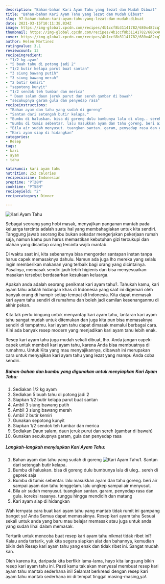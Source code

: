 ```yaml
---
description: "Bahan-bahan Kari Ayam Tahu yang lezat dan Mudah Dibuat"
title: "Bahan-bahan Kari Ayam Tahu yang lezat dan Mudah Dibuat"
slug: 97-bahan-bahan-kari-ayam-tahu-yang-lezat-dan-mudah-dibuat
date: 2021-03-15T10:11:38.834Z
image: https://img-global.cpcdn.com/recipes/4b1ccf8b31141782/680x482cq70/kari-ayam-tahu-foto-resep-utama.jpg
thumbnail: https://img-global.cpcdn.com/recipes/4b1ccf8b31141782/680x482cq70/kari-ayam-tahu-foto-resep-utama.jpg
cover: https://img-global.cpcdn.com/recipes/4b1ccf8b31141782/680x482cq70/kari-ayam-tahu-foto-resep-utama.jpg
author: Helen Martinez
ratingvalue: 3.1
reviewcount: 13
recipeingredient:
- "1/2 kg ayam"
- "5 buah tahu di potong jadi 2"
- "1/2 butir kelapa parut buat santan"
- "3 siung bawang putih"
- "3 siung bawang merah"
- "2 butir kemiri"
- "sepotong kunyit"
- "1/2 sendok teh tumbar dan merica"
- " Daun salam daun jeruk purut dan sereh gambar di bawah"
- "secukupnya garam gula dan penyedap rasa"
recipeinstructions:
- "Bahan ayam dan tahu yang sudah di goreng"
- "Santan dari setengah butir kelapa."
- "Bumbu di haluskan. bisa di goreng dulu bumbunya lalu di uleg.. sereh di geprek saja"
- "Bumbu di tumis sebentar. lalu masukkan ayam dan tahu goreng. beri air sampai ayam dan tahu tenggelam. lalu ungkep sampai air menyusut."
- "Bila air sudah menyusut. tuangkan santan. garam, penyedap rasa dan gula. koreksi rasanya. tunggu hingga mendidih dan matang"
- "Kari ayam siap di hidangkan"
categories:
- Resep
tags:
- kari
- ayam
- tahu

katakunci: kari ayam tahu 
nutrition: 253 calories
recipecuisine: Indonesian
preptime: "PT28M"
cooktime: "PT58M"
recipeyield: "2"
recipecategory: Dinner

---
```



![Kari Ayam Tahu](https://img-global.cpcdn.com/recipes/4b1ccf8b31141782/680x482cq70/kari-ayam-tahu-foto-resep-utama.jpg)

Sebagai seorang yang hobi masak, menyajikan panganan mantab pada keluarga tercinta adalah suatu hal yang membahagiakan untuk kita sendiri. Tanggung jawab seorang ibu bukan sekadar mengerjakan pekerjaan rumah saja, namun kamu pun harus memastikan kebutuhan gizi tercukupi dan olahan yang disantap orang tercinta wajib mantab.

Di waktu  saat ini, kita sebenarnya bisa mengorder santapan instan tanpa harus capek memasaknya dahulu. Namun ada juga lho mereka yang selalu ingin memberikan makanan yang terbaik bagi orang yang dicintainya. Pasalnya, memasak sendiri jauh lebih higienis dan bisa menyesuaikan masakan tersebut berdasarkan kesukaan keluarga. 



Apakah anda adalah seorang penikmat kari ayam tahu?. Tahukah kamu, kari ayam tahu adalah hidangan khas di Indonesia yang saat ini digemari oleh banyak orang di hampir setiap tempat di Indonesia. Kita dapat memasak kari ayam tahu sendiri di rumahmu dan boleh jadi camilan kesenanganmu di akhir pekan.

Kita tak perlu bingung untuk menyantap kari ayam tahu, lantaran kari ayam tahu sangat mudah untuk ditemukan dan juga kita pun bisa memasaknya sendiri di tempatmu. kari ayam tahu dapat dimasak memalui berbagai cara. Kini ada banyak resep modern yang menjadikan kari ayam tahu lebih enak.

Resep kari ayam tahu juga mudah sekali dibuat, lho. Anda jangan capek-capek untuk membeli kari ayam tahu, karena Anda bisa membuatnya di rumahmu. Untuk Kita yang mau menyajikannya, dibawah ini merupakan cara untuk menyajikan kari ayam tahu yang lezat yang mampu Anda coba sendiri.

<!--inarticleads1-->

##### Bahan-bahan dan bumbu yang digunakan untuk menyiapkan Kari Ayam Tahu:

1. Sediakan 1/2 kg ayam
1. Sediakan 5 buah tahu di potong jadi 2
1. Siapkan 1/2 butir kelapa parut buat santan
1. Ambil 3 siung bawang putih
1. Ambil 3 siung bawang merah
1. Ambil 2 butir kemiri
1. Gunakan sepotong kunyit
1. Siapkan 1/2 sendok teh tumbar dan merica
1. Sediakan  Daun salam, daun jeruk purut dan sereh (gambar di bawah)
1. Gunakan secukupnya garam, gula dan penyedap rasa




<!--inarticleads2-->

##### Langkah-langkah menyiapkan Kari Ayam Tahu:

1. Bahan ayam dan tahu yang sudah di goreng
<img src="https://img-global.cpcdn.com/steps/8c72dddb6b6dc20f/160x128cq70/kari-ayam-tahu-langkah-memasak-1-foto.jpg" alt="Kari Ayam Tahu">1. Santan dari setengah butir kelapa.
1. Bumbu di haluskan. bisa di goreng dulu bumbunya lalu di uleg.. sereh di geprek saja
1. Bumbu di tumis sebentar. lalu masukkan ayam dan tahu goreng. beri air sampai ayam dan tahu tenggelam. lalu ungkep sampai air menyusut.
1. Bila air sudah menyusut. tuangkan santan. garam, penyedap rasa dan gula. koreksi rasanya. tunggu hingga mendidih dan matang
1. Kari ayam siap di hidangkan




Wah ternyata cara buat kari ayam tahu yang mantab tidak rumit ini gampang banget ya! Anda Semua dapat memasaknya. Resep kari ayam tahu Sesuai sekali untuk anda yang baru mau belajar memasak atau juga untuk anda yang sudah lihai dalam memasak.

Tertarik untuk mencoba buat resep kari ayam tahu nikmat tidak ribet ini? Kalau anda tertarik, yuk kita segera siapkan alat dan bahannya, kemudian bikin deh Resep kari ayam tahu yang enak dan tidak ribet ini. Sangat mudah kan. 

Oleh karena itu, daripada kita berfikir lama-lama, hayo kita langsung bikin resep kari ayam tahu ini. Pasti kamu tak akan menyesal membuat resep kari ayam tahu mantab sederhana ini! Selamat berkreasi dengan resep kari ayam tahu mantab sederhana ini di tempat tinggal masing-masing,ya!.

